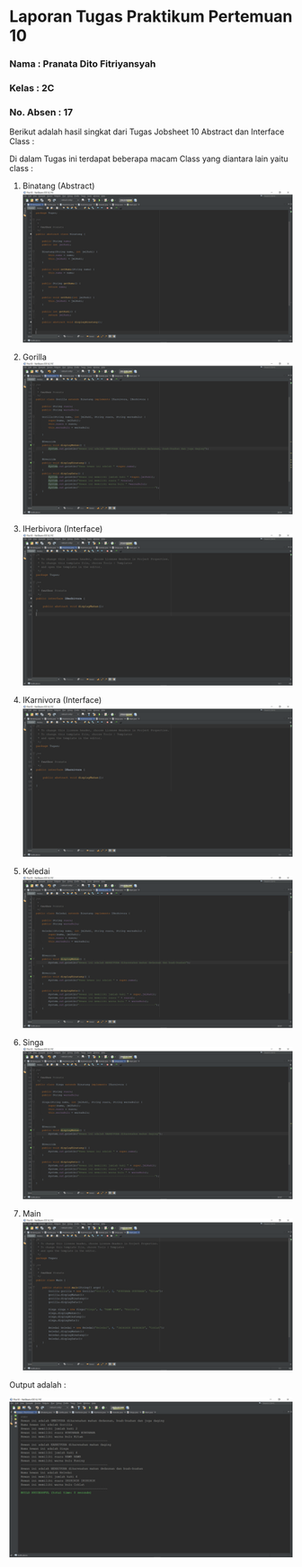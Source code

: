 # Laporan Tugas Praktikum Pertemuan 10

### Nama : Pranata Dito Fitriyansyah

### Kelas : 2C

### No. Absen : 17

Berikut adalah hasil singkat dari Tugas Jobsheet 10 Abstract dan Interface Class :

Di dalam Tugas ini terdapat beberapa macam Class yang diantara lain yaitu class :

1.  Binatang (Abstract)
    <img src="tugas (1).png">

2.  Gorilla
    <img src="tugas (2).png">

3.  IHerbivora (Interface)
    <img src="tugas (3).png">

4.  IKarnivora (Interface)
    <img src="tugas (4).png">

5.  Keledai
    <img src="tugas (5).png">

6.  Singa
    <img src="tugas (6).png">

7.  Main
    <img src="tugas (7).png">

Output adalah :

   <img src="tugas (8).png">
